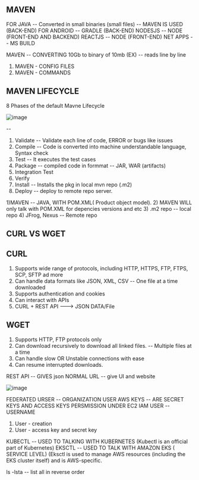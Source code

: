 
MAVEN
--
FOR JAVA -- Converted in small binaries (small files) -- MAVEN IS USED (BACK-END)
FOR ANDROID -- GRADLE (BACK-END)
NODESJS -- NODE (FRONT-END AND BACKEND)
REACTJS -- NODE (FRONT-END)
NET APPS -- MS BUILD

MAVEN -- CONVERTING 10Gb to binary of 10mb (EX) -- reads line by line 
1) MAVEN - CONFIG FILES
2) MAVEN - COMMANDS

MAVEN LIFECYCLE
--
8 Phases of the default Mavne Lifecycle

![image](https://github.com/pavankumar0077/Devops-SRE/assets/40380941/7e14bb9f-7ed4-4d5a-b9af-06e3070e5392)

--
1) Validate -- Validate each line of code, ERROR or bugs like issues
2) Compile -- Code is converted into machine understandable language, Syntax check
3) Test -- It executes the test cases
4) Package -- compiled code in formmat -- JAR, WAR (artifacts)
5) Integration Test
6) Verify
7) Install -- Installs the pkg in local mvn repo (.m2)
8) Deploy -- deploy to remote repo server. 

1)MAVEN -- JAVA, WITH POM.XML( Product object model).
2) MAVEN WILL only talk with POM.XML for depencies versions and etc 
3) .m2 repo -- local repo
4) JFrog, Nexus -- Remote repo

CURL VS WGET
--
CURL 
--
1) Supports wide range of protocols, including HTTP,  HTTPS, FTP, FTPS, SCP, SFTP ad more
2) Can handle data formats like JSON,  XML, CSV -- One file at a time downloaded
3) Supports authentication and cookies
4) Can interact with APIs
5) CURL + REST API ---> JSON DATA/File

WGET
--
1) Supports HTTP, FTP protocols only
2) Can download recursively to download all linked files. -- Multiple files at a time
3) Can handle slow OR Unstable connections with ease
4) Can resume interrupted downloads.

REST API -- GIVES json 
NORMAL URL -- give UI and website

![image](https://github.com/pavankumar0077/Devops-SRE/assets/40380941/671927d7-2b23-4547-b891-31065e89a35d)

FEDERATED URSER -- ORGANIZATION USER
AWS KEYS -- ARE SECRET KEYS AND ACCESS KEYS
PERSMISSION UNDER EC2 
IAM USER -- USERNAME

1) User - creation
2) User - access key and secret key

KUBECTL -- USED TO TALKING WITH KUBERNETES (Kubectl is an official part of Kubernetes)
EKSCTL -- USED TO TALK WITH AMAZON EKS ( SERVICE LEVEL) (Eksctl is used to manage AWS resources (including the EKS cluster itself) and is AWS-specific.

ls -lsta -- list all in reverse order










